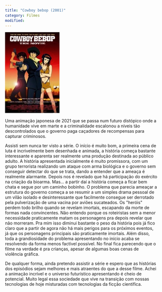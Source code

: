 ```yaml
---
title: "Cowboy bebop (2001)"
category: Filmes
modified:
---
```


![](/img/filmes/cowboy-bebop.jpg)

Uma animação japonesa de 2021 que se passa num futuro distópico onde a humanidade vive em marte e a criminalidade escalonou a níveis tão descontrolados que o governo paga caçadores de recompensas para capturar criminosos.

Assisti sem nunca ter visto a série. O início é muito bom, a primeira cena de luta é incrivelmente bem desenhada e animada, a história começa bastante interessante e aparenta ser realmente uma produção destinada ao público adulto. A história apresentada inicialmente é muito promissora, com um grupo terrorista realizando um ataque com arma biológica e o governo sem conseguir detectar do que se trata, dando a entender que a ameaça é realmente alarmante. Depois nos é revelado que há participação do exército na criação da bioarma. Mas... a partir daí a história começa a ficar bem chata e segue por um caminho bobinho. O problema que parecia ameaçar a estrutura do governo começa a se resumir a um simples drama pessoal de um vilão isolado e desinteressante que facilmente consegue ser derrotado pela pulverização de uma vacina por aviões sucateados. Os "heróis" perdem todo brilho quando se revelam imortais, escapando da morte de formas nada convincentes. Não entendo porque os roteiristas sem a menor necessidade praticamente matam os personagens pra depois revelar que não morreram. Pra mim isso diminui bastante o peso da história pois já fico claro que a partir de agora não há mais perigos para os próximos eventos, já que os personagens principais são praticamente imortais. Além disso, toda a grandiosidade do problema apresentando no início acaba se resolvendo da forma menos factível possível. No final fica parecendo que o filme na verdade é pra crianças, apesar de algumas boas cenas de violência gráfica.

De qualquer forma, ainda pretendo assistir a série e espero que as histórias dos episódios sejam melhores e mais atraentes do que a desse filme. Achei a animação incrível e o universo futurístico apresentando é cheio de potencial. Muito legal essa sociedade que vive na transição com nossas tecnologias de hoje misturadas com tecnologias da ficção científica.
